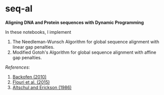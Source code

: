 # seq-al
**Aligning DNA and Protein sequences with Dynamic Programming**
 
 In these notebooks, I implement 
 1. The Needleman-Wunsch Algorithm for global sequence alignment with linear gap penalties.
 2. Modified Gotoh's Algorithm for global sequence alignment with affine gap penalties.
 
*References*:
1. [Backofen (2010)](http://helios.mi.parisdescartes.fr/~lomn/Cours/BI/Material2019/gap-penalty-gotoh.pdf)
2. [Flouri et al. (2015)](https://www.biorxiv.org/content/10.1101/031500v1.full.pdf)
3. [Altschul and Erickson (1986)](https://link.springer.com/article/10.1007/BF02462326)
